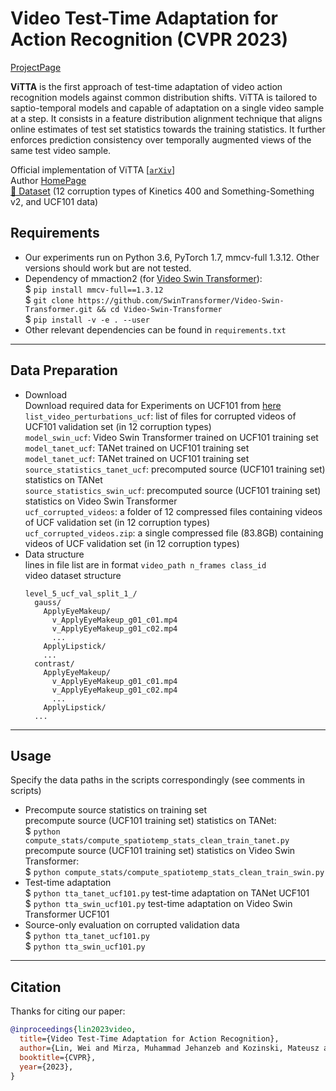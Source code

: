 # Video Test-Time Adaptation for Action Recognition (CVPR 2023) 
[ProjectPage](https://wlin-at.github.io/vitta)

**ViTTA** is the first approach of test-time adaptation of video action recognition models against common distribution shifts. ViTTA is tailored to saptio-temporal models and capable of adaptation on a single video sample at a step. It consists in a feature distribution alignment technique that aligns online estimates of test set statistics towards the training statistics. It further enforces prediction consistency over temporally augmented views of the same test video sample. 

Official implementation of ViTTA [[`arXiv`](https://arxiv.org/abs/2211.15393)]  
Author [HomePage](https://wlin-at.github.io/)  
[🤗 Dataset](https://huggingface.co/datasets/wlin21at/ViTTA) (12 corruption types of Kinetics 400 and Something-Something v2, and UCF101 data)    

## Requirements
* Our experiments run on Python 3.6, PyTorch 1.7, mmcv-full 1.3.12. Other versions should work but are not tested. 
* Dependency of mmaction2 (for [Video Swin Transformer](https://github.com/SwinTransformer/Video-Swin-Transformer)):  
 $ `pip install mmcv-full==1.3.12`  
 $ `git clone https://github.com/SwinTransformer/Video-Swin-Transformer.git && cd Video-Swin-Transformer`  
 $ `pip install -v -e . --user`  
* Other relevant dependencies can be found in `requirements.txt`

---
## Data Preparation
* Download  
Download required data for Experiments on UCF101 from [here](https://files.icg.tugraz.at/d/3551df694e3d4d6b89da/)  
`list_video_perturbations_ucf`: list of files for corrupted videos of UCF101 validation set (in 12 corruption types)  
`model_swin_ucf`: Video Swin Transformer trained on UCF101 training set  
`model_tanet_ucf`: TANet trained on UCF101 training set  
`model_tanet_ucf`: TANet trained on UCF101 training set  
`source_statistics_tanet_ucf`: precomputed source (UCF101 training set) statistics on TANet  
`source_statistics_swin_ucf`: precomputed source (UCF101 training set) statistics on Video Swin Transformer  
`ucf_corrupted_videos`: a folder of 12 compressed files containing videos of UCF validation set (in 12 corruption types)  
`ucf_corrupted_videos.zip`: a single compressed file (83.8GB) containing videos of UCF validation set (in 12 corruption types)  
* Data structure  
lines in file list are in format 
`video_path n_frames class_id`  
video dataset structure
    ```
    level_5_ucf_val_split_1_/
      gauss/
        ApplyEyeMakeup/
          v_ApplyEyeMakeup_g01_c01.mp4
          v_ApplyEyeMakeup_g01_c02.mp4
          ...
        ApplyLipstick/
        ...
      contrast/
        ApplyEyeMakeup/
          v_ApplyEyeMakeup_g01_c01.mp4
          v_ApplyEyeMakeup_g01_c02.mp4
          ...
        ApplyLipstick/
      ...
    ```
    
---
## Usage
Specify the data paths in the scripts correspondingly (see comments in scripts)
* Precompute source statistics on training set  
  precompute source (UCF101 training set) statistics on TANet:  
  $ `python compute_stats/compute_spatiotemp_stats_clean_train_tanet.py`  
  precompute source (UCF101 training set) statistics on Video Swin Transformer:  
  $ `python compute_stats/compute_spatiotemp_stats_clean_train_swin.py`  
* Test-time adaptation  
  $ `python tta_tanet_ucf101.py` test-time adaptation on TANet UCF101  
  $ `python tta_swin_ucf101.py` test-time adaptation on Video Swin Transformer UCF101  
* Source-only evaluation on corrupted validation data  
  $ `python tta_tanet_ucf101.py`  
  $ `python tta_swin_ucf101.py`  
---
## Citation
Thanks for citing our paper:
```bibtex
@inproceedings{lin2023video,
  title={Video Test-Time Adaptation for Action Recognition},
  author={Lin, Wei and Mirza, Muhammad Jehanzeb and Kozinski, Mateusz and Possegger, Horst and Kuehne, Hilde and Bischof, Horst},
  booktitle={CVPR},
  year={2023},
}
```
